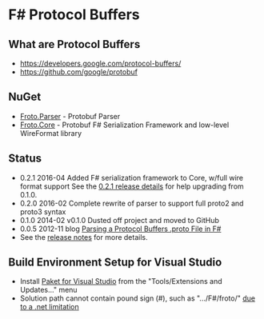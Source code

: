 
# F# Protocol Buffers

## What are Protocol Buffers
* https://developers.google.com/protocol-buffers/
* https://github.com/google/protobuf

## NuGet
* [Froto.Parser](http://www.nuget.org/packages/Froto.Parser) - Protobuf Parser
* [Froto.Core](http://www.nuget.org/packages/Froto.Core) - Protobuf F# Serialization Framework and low-level WireFormat library

## Status
* 0.2.1 2016-04 Added F# serialization framework to Core, w/full wire format support
  See the [0.2.1 release details](https://github.com/ctaggart/froto/releases/tag/0.2.1) for help upgrading from 0.1.0.
* 0.2.0 2016-02 Complete rewrite of parser to support full proto2 and proto3 syntax
* 0.1.0 2014-02 v0.1.0 Dusted off project and moved to GitHub
* 0.0.5 2012-11 blog [Parsing a Protocol Buffers .proto File in F#](http://blog.ctaggart.com/2012/11/parsing-protocol-buffers-proto-file-in-f.html)
* See the [release notes](https://github.com/ctaggart/froto/blob/master/release_notes.md) for more details.

## Build Environment Setup for Visual Studio
* Install [Paket for Visual Studio](https://github.com/fsprojects/Paket.VisualStudio) from the "Tools/Extensions and Updates..." menu
* Solution path cannot contain pound sign (#), such as ".../F#/froto/" [due to a .net limitation](http://stackoverflow.com/questions/9319656/how-to-encode-a-path-that-contains-a-hash)

